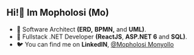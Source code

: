 ## Hi!👋 Im Mopholosi (Mo)
- 🌱 Software Architect **(ERD,** **BPMN,** and **UML)**.
- 🌱 Fullstack .NET Developer **(ReactJS**, **ASP.NET 6** and **SQL)**.
- 🐦 You can find me on **LinkedIN**, [@Mopholosi Monyollo](https://www.linkedin.com/in/mopholosi-monyollo-b184001b2/)


